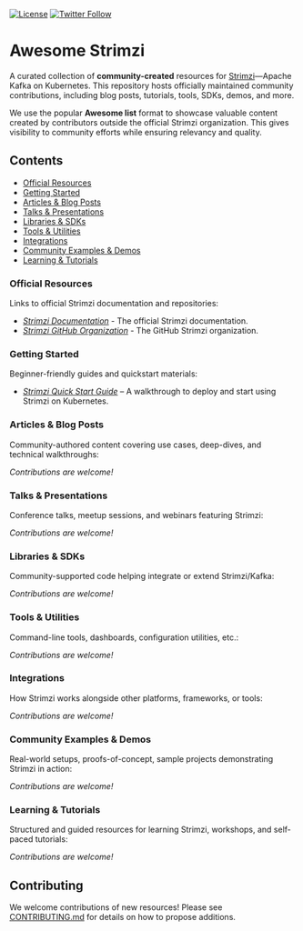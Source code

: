 [![License](https://img.shields.io/badge/license-Apache--2.0-blue.svg)](http://www.apache.org/licenses/LICENSE-2.0)
[![Twitter Follow](https://img.shields.io/twitter/follow/strimziio?style=social)](https://twitter.com/strimziio)

# Awesome Strimzi

A curated collection of **community-created** resources for [Strimzi](https://strimzi.io/)—Apache Kafka on Kubernetes. This repository hosts officially maintained community contributions, including blog posts, tutorials, tools, SDKs, demos, and more.

We use the popular **Awesome list** format to showcase valuable content created by contributors outside the official Strimzi organization. This gives visibility to community efforts while ensuring relevancy and quality.

## Contents

- [Official Resources](#official-resources)  
- [Getting Started](#getting-started)  
- [Articles & Blog Posts](#articles--blog-posts)  
- [Talks & Presentations](#talks--presentations)  
- [Libraries & SDKs](#libraries--sdks)  
- [Tools & Utilities](#tools--utilities)  
- [Integrations](#integrations)  
- [Community Examples & Demos](#community-examples--demos)  
- [Learning & Tutorials](#learning--tutorials)

### Official Resources

Links to official Strimzi documentation and repositories:

- *[Strimzi Documentation](https://strimzi.io/docs/)* - The official Strimzi documentation.
- *[Strimzi GitHub Organization](https://github.com/strimzi)* - The GitHub Strimzi organization.

### Getting Started

Beginner-friendly guides and quickstart materials:

- *[Strimzi Quick Start Guide](https://strimzi.io/quickstarts/)* – A walkthrough to deploy and start using Strimzi on Kubernetes.  

### Articles & Blog Posts

Community-authored content covering use cases, deep-dives, and technical walkthroughs:

*Contributions are welcome!*

### Talks & Presentations

Conference talks, meetup sessions, and webinars featuring Strimzi:

*Contributions are welcome!*

### Libraries & SDKs

Community-supported code helping integrate or extend Strimzi/Kafka:

*Contributions are welcome!*

### Tools & Utilities

Command-line tools, dashboards, configuration utilities, etc.:

*Contributions are welcome!*

### Integrations

How Strimzi works alongside other platforms, frameworks, or tools:

*Contributions are welcome!*

### Community Examples & Demos

Real-world setups, proofs-of-concept, sample projects demonstrating Strimzi in action:

*Contributions are welcome!*

### Learning & Tutorials

Structured and guided resources for learning Strimzi, workshops, and self-paced tutorials:

*Contributions are welcome!*

## Contributing

We welcome contributions of new resources!
Please see [CONTRIBUTING.md](CONTRIBUTING.md) for details on how to propose additions.
